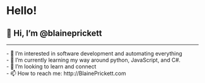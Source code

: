 <h1>Hello!</h1>
<h2> 👋 Hi, I’m @blaineprickett</h2>
<hr>
- 👀 I’m interested in software development and automating everything <br>
- 🌱 I’m currently learning my way around python, JavaScript, and C#. <br>
- 💞️ I’m looking to learn and connect <br>
- 📫 How to reach me: http://BlainePrickett.com <br>

<!---
blaineprickett/blaineprickett is a ✨ special ✨ repository because its `README.md` (this file) appears on your GitHub profile.
You can click the Preview link to take a look at your changes.
--->
